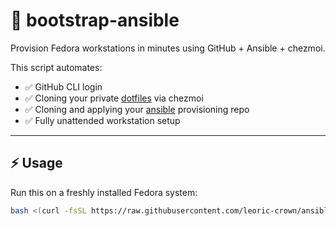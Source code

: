 # 🚀 bootstrap-ansible

Provision Fedora workstations in minutes using GitHub + Ansible + chezmoi.

This script automates:

- ✅ GitHub CLI login
- ✅ Cloning your private [dotfiles](https://github.com/leoric-crown/dotfiles) via chezmoi
- ✅ Cloning and applying your [ansible](https://github.com/leoric-crown/ansible) provisioning repo
- ✅ Fully unattended workstation setup

---

## ⚡ Usage

Run this on a freshly installed Fedora system:

```bash
bash <(curl -fsSL https://raw.githubusercontent.com/leoric-crown/ansible-bootstrap/main/bootstrap.sh)
```
